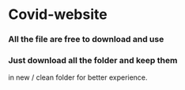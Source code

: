 # Covid-website

### All the file are free to download and use
### Just download all the folder and keep them
in new / clean folder for better experience.

